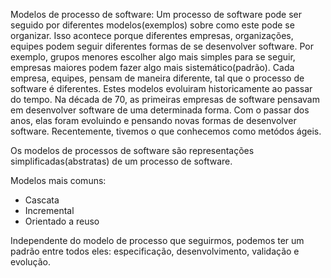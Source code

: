 Modelos de processo de software: Um processo de software pode ser seguido por diferentes modelos(exemplos) sobre como este pode se organizar. Isso acontece porque diferentes empresas, organizações, equipes podem seguir diferentes formas de se desenvolver software. Por exemplo, grupos menores escolher algo mais simples para se seguir, empresas maiores podem fazer algo mais sistemático(padrão). Cada empresa, equipes, pensam de maneira diferente, tal que o processo de software é diferentes.
Estes modelos evoluiram historicamente ao passar do tempo. Na década de 70, as primeiras empresas de software pensavam em desenvolver software de uma determinada forma. Com o passar dos anos, elas foram evoluindo e pensando novas formas de desenvolver software. Recentemente, tivemos o que conhecemos como metódos ágeis.

Os modelos de processos de software são representações simplificadas(abstratas) de um processo de software.

Modelos mais comuns: 
- Cascata
- Incremental
- Orientado a reuso

Independente do modelo de processo que seguirmos, podemos ter um padrão entre todos eles: especificação, desenvolvimento, validação e evolução.